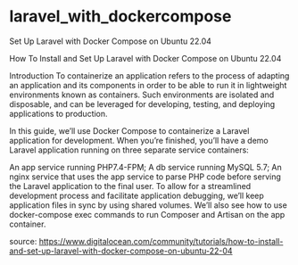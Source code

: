 # laravel_with_dockercompose
Set Up Laravel with Docker Compose on Ubuntu 22.04

How To Install and Set Up Laravel with Docker Compose on Ubuntu 22.04

Introduction
To containerize an application refers to the process of adapting an application and its components in order to be able to run it in lightweight environments known as containers. Such environments are isolated and disposable, and can be leveraged for developing, testing, and deploying applications to production.

In this guide, we’ll use Docker Compose to containerize a Laravel application for development. When you’re finished, you’ll have a demo Laravel application running on three separate service containers:

An app service running PHP7.4-FPM;
A db service running MySQL 5.7;
An nginx service that uses the app service to parse PHP code before serving the Laravel application to the final user.
To allow for a streamlined development process and facilitate application debugging, we’ll keep application files in sync by using shared volumes. We’ll also see how to use docker-compose exec commands to run Composer and Artisan on the app container.


source:
https://www.digitalocean.com/community/tutorials/how-to-install-and-set-up-laravel-with-docker-compose-on-ubuntu-22-04
